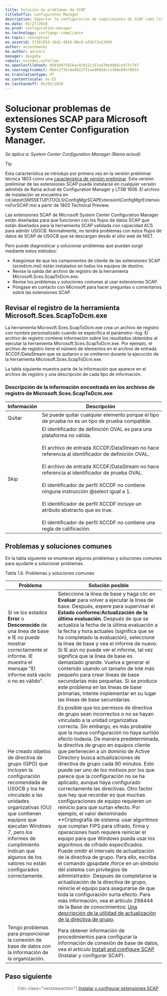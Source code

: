 ```yaml
---
title: Solución de problemas de SCAP
titleSuffix: Configuraton Manager
description: Importar la configuración de cumplimiento de SCAP como líneas base de configuración y exportar los resultados
ms.date: 03/27/2018
ms.prod: configuration-manager
ms.technology: configmgr-compliance
ms.topic: conceptual
ms.assetid: 27261853-1641-4826-98c6-afbb73a1209d
author: aczechowski
ms.author: aaroncz
manager: dougeby
robots: noindex,nofollow
ms.openlocfilehash: 05010d73916ac4c012c157a470ed98dce47fc747
ms.sourcegitcommit: 0b0c2735c4ed822731ae069b4cc1380e89e78933
ms.translationtype: HT
ms.contentlocale: es-ES
ms.lasthandoff: 05/03/2018
---
```

# <a name="troubleshoot-the-scap-extensions-for-microsoft-system-center-configuration-manager"></a>Solucionar problemas de extensiones SCAP para Microsoft System Center Configuration Manager.

*Se aplica a: System Center Configuration Manager (Rama actual)*

> [!Tip]  
> Esta característica se introdujo por primera vez en la versión preliminar técnica 1803 como una [característica de versión preliminar](/sccm/core/servers/manage/pre-release-features). Esta versión preliminar de las extensiones SCAP puede instalarse en cualquier versión admitida de Rama actual de Configuration Manager y LTSB 1606. El archivo de instalación se encuentra en cd.latest\SMSSETUP\TOOLS\ConfigMgrSCAPExtension\ConfigMgrExtensionsForSCAP.msi a partir de 1803 Technical Preview. 

Las extensiones SCAP de Microsoft System Center Configuration Manager están diseñadas para que funcionen con los flujos de datos SCAP que están diseñados para la herramienta SCAP validada con capacidad ACS para admitir USGCB. Normalmente, no tendrá problemas con estos flujos de datos de SCAP de USGCB que se descargan desde el sitio web de NIST.

Pero puede diagnosticar y solucionar problemas que puedan surgir mediante estos métodos:

- Asegúrese de que los componentes de cliente de las extensiones SCAP (scmdcm.msi) están instalados en todos los equipos de destino.
- Revise la salida del archivo de registro de la herramienta Microsoft.Sces.ScapToDcm.exe.
- Revise los problemas y soluciones comunes al usar extensiones SCAP.
- Póngase en contacto con Microsoft para hacer preguntas o comentarios sobre las extensiones SCAP.



## <a name="review-microsoftscesscaptodcmexe-tool-log"></a>Revisar el registro de la herramienta Microsoft.Sces.ScapToDcm.exe

La herramienta Microsoft.Sces.ScapToDcm.exe crea un archivo de registro con nombre personalizado cuando se especifica el parámetro –log. El archivo de registro contiene información sobre los resultados obtenidos al ejecutar la herramienta Microsoft.Sces.ScapToDcm.exe. Por ejemplo, el archivo de registro tiene el número de elementos en el archivo de entrada XCCDF/DataStream que se quitaron o se omitieron durante la ejecución de la herramienta Microsoft.Sces.ScapToDcm.exe.

La tabla siguiente muestra parte de la información que aparece en el archivo de registro y una descripción de cada tipo de información.

### <a name="description-of-information-found-in-microsoftscesscaptodcmexe-log-files"></a>Descripción de la información encontrada en los archivos de registro de Microsoft.Sces.ScapToDcm.exe

| Información | Descripción |
| --- | --- |
| Quitar | Se puede quitar cualquier elemento porque el tipo de prueba no es un tipo de prueba compatible. |
| Skip |El identificador de definición OVAL es para una plataforma no válida. </br> </br> El archivo de entrada XCCDF/DataStream no hace referencia al identificador de definición OVAL.</br> </br> El archivo de entrada XCCDF/DataStream no hace referencia al identificador de prueba OVAL. </br> </br> El identificador de perfil XCCDF no contiene ninguna instrucción @select igual a 1. </br> </br> El identificador de perfil XCCDF incluye un atributo abstracto que es true. </br> </br> El identificador de perfil XCCDF no contiene una regla de calificación.|

## <a name="common-problems-and-solutions"></a>Problemas y soluciones comunes

En la tabla siguiente se enumeran algunos problemas y soluciones comunes para ayudarle a solucionar problemas.

Tabla 1.6. Problemas y soluciones comunes

| Problema | Solución posible |
| --- | --- |
| Si ve los estados **Error** o **Desconocido** de una línea de base e IE no puede mostrar correctamente el informe. IE muestra el mensaje &quot;El informe está vacío o no es válido&quot;. | Seleccione la línea de base y haga clic en **Evaluar** para volver a ejecutar la línea de base. Después, espere para supervisar el **Estado conforme**/**Actualización de la última evaluación**. Después de que se actualiza la fecha de la última evaluación a la fecha y hora actuales (significa que se ha completado la evaluación), seleccione la línea de base y vea el informe de nuevo. Si IE aún no puede ver el informe, tal vez significa que la línea de base es demasiado grande. Vuelva a generar el contenido usando un tamaño de lote más pequeño para crear líneas de base secundarias más pequeñas. Si se produce este problema en las líneas de base primarias, intente implementar en su lugar las líneas de base secundarias. |
| He creado objetos de directiva de grupo (GPO) que incluyen la configuración recomendada de USGCB y los he vinculado a las unidades organizativas (OU) que contienen equipos que ejecutan Windows 7, pero los informes de cumplimiento indican que algunos de los valores no están configurados correctamente. | Es posible que los permisos de directiva de grupo sean incorrectos o no se hayan vinculado a la unidad organizativa correcta. Sin embargo, es más probable que la nueva configuración no haya surtido efecto todavía. De manera predeterminada, la directiva de grupo en equipos cliente que pertenecen a un dominio de Active Directory busca actualizaciones de directiva de grupo cada 90 minutos. Esto puede ser uno de los motivos por los que parece que la configuración no se ha aplicado, aunque haya configurado correctamente las directivas. Otro factor que hay que recordar es que muchas configuraciones de equipo requieren un reinicio para que surtan efecto. Por ejemplo, el valor denominado **Criptografía de sistema: usar algoritmos que cumplan FIPS para cifrado, firma y operaciones hash requiere reiniciar el equipo para que Windows pueda usar los algoritmos de cifrado especificados. Puede omitir el intervalo de actualización de la directiva de grupo. Para ello, escriba el comando gpupdate /force en un símbolo del sistema con privilegios de administrador. Después de completarse la actualización de la directiva de grupo, reinicie el equipo para asegurarse de que toda la configuración surta efecto. Para más información, vea el artículo 298444 de la Base de conocimientos: [Una descripción de la utilidad de actualización de la directiva de grupo](http://support.microsoft.com/kb/298444). |
| Tengo problemas para proporcionar la conexión de base de datos con la información de la organización. | Para obtener información de procedimientos para configurar la información de conexión de base de datos, vea el artículo [Install and configure SCAP](/sccm/compliance/plan-design/scap/install-configure-scap) (Instalar y configurar SCAP). 

## <a name="next-step"></a>Paso siguiente
> [!div class="nextstepaction"]
> [Instalar y configurar extensiones SCAP](/sccm/compliance/plan-design/scap/install-configure-scap)